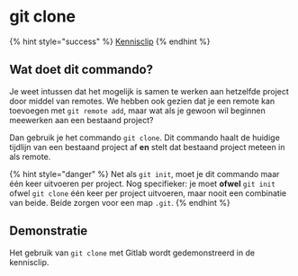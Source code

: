 # git clone

{% hint style="success" %}
[Kennisclip](https://ap.cloud.panopto.eu/Panopto/Pages/Viewer.aspx?id=709e7633-87a4-47af-96c3-ad9d00e2dfd1)
{% endhint %}

## Wat doet dit commando?

Je weet intussen dat het mogelijk is samen te werken aan hetzelfde project door middel van remotes. We hebben ook gezien dat je een remote kan toevoegen met `git remote add`, maar wat als je gewoon wil beginnen meewerken aan een bestaand project?

Dan gebruik je het commando `git clone`. Dit commando haalt de huidige tijdlijn van een bestaand project af **en** stelt dat bestaand project meteen in als remote.

{% hint style="danger" %}
Net als `git init`, moet je dit commando maar één keer uitvoeren per project. Nog specifieker: je moet **ofwel** `git init` ofwel `git clone` één keer per project uitvoeren, maar nooit een combinatie van beide. Beide zorgen voor een map `.git`.
{% endhint %}

## Demonstratie

Het gebruik van `git clone` met Gitlab wordt gedemonstreerd in de kennisclip.
